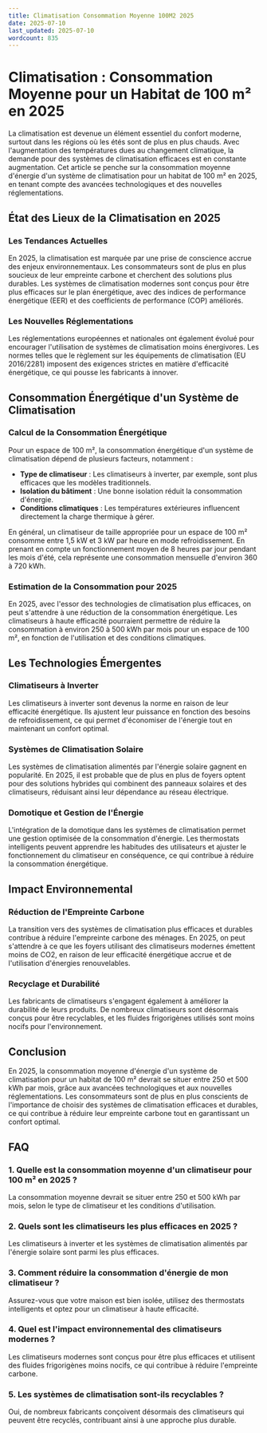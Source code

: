 ```yaml
---
title: Climatisation Consommation Moyenne 100M2 2025
date: 2025-07-10
last_updated: 2025-07-10
wordcount: 835
---
```


# Climatisation : Consommation Moyenne pour un Habitat de 100 m² en 2025

La climatisation est devenue un élément essentiel du confort moderne, surtout dans les régions où les étés sont de plus en plus chauds. Avec l'augmentation des températures dues au changement climatique, la demande pour des systèmes de climatisation efficaces est en constante augmentation. Cet article se penche sur la consommation moyenne d'énergie d'un système de climatisation pour un habitat de 100 m² en 2025, en tenant compte des avancées technologiques et des nouvelles réglementations.

## État des Lieux de la Climatisation en 2025

### Les Tendances Actuelles

En 2025, la climatisation est marquée par une prise de conscience accrue des enjeux environnementaux. Les consommateurs sont de plus en plus soucieux de leur empreinte carbone et cherchent des solutions plus durables. Les systèmes de climatisation modernes sont conçus pour être plus efficaces sur le plan énergétique, avec des indices de performance énergétique (EER) et des coefficients de performance (COP) améliorés.

### Les Nouvelles Réglementations

Les réglementations européennes et nationales ont également évolué pour encourager l'utilisation de systèmes de climatisation moins énergivores. Les normes telles que le règlement sur les équipements de climatisation (EU 2016/2281) imposent des exigences strictes en matière d'efficacité énergétique, ce qui pousse les fabricants à innover.

## Consommation Énergétique d'un Système de Climatisation

### Calcul de la Consommation Énergétique

Pour un espace de 100 m², la consommation énergétique d'un système de climatisation dépend de plusieurs facteurs, notamment :

- **Type de climatiseur** : Les climatiseurs à inverter, par exemple, sont plus efficaces que les modèles traditionnels.
- **Isolation du bâtiment** : Une bonne isolation réduit la consommation d'énergie.
- **Conditions climatiques** : Les températures extérieures influencent directement la charge thermique à gérer.

En général, un climatiseur de taille appropriée pour un espace de 100 m² consomme entre 1,5 kW et 3 kW par heure en mode refroidissement. En prenant en compte un fonctionnement moyen de 8 heures par jour pendant les mois d'été, cela représente une consommation mensuelle d'environ 360 à 720 kWh.

### Estimation de la Consommation pour 2025

En 2025, avec l'essor des technologies de climatisation plus efficaces, on peut s'attendre à une réduction de la consommation énergétique. Les climatiseurs à haute efficacité pourraient permettre de réduire la consommation à environ 250 à 500 kWh par mois pour un espace de 100 m², en fonction de l'utilisation et des conditions climatiques.

## Les Technologies Émergentes

### Climatiseurs à Inverter

Les climatiseurs à inverter sont devenus la norme en raison de leur efficacité énergétique. Ils ajustent leur puissance en fonction des besoins de refroidissement, ce qui permet d'économiser de l'énergie tout en maintenant un confort optimal.

### Systèmes de Climatisation Solaire

Les systèmes de climatisation alimentés par l'énergie solaire gagnent en popularité. En 2025, il est probable que de plus en plus de foyers optent pour des solutions hybrides qui combinent des panneaux solaires et des climatiseurs, réduisant ainsi leur dépendance au réseau électrique.

### Domotique et Gestion de l'Énergie

L'intégration de la domotique dans les systèmes de climatisation permet une gestion optimisée de la consommation d'énergie. Les thermostats intelligents peuvent apprendre les habitudes des utilisateurs et ajuster le fonctionnement du climatiseur en conséquence, ce qui contribue à réduire la consommation énergétique.

## Impact Environnemental

### Réduction de l'Empreinte Carbone

La transition vers des systèmes de climatisation plus efficaces et durables contribue à réduire l'empreinte carbone des ménages. En 2025, on peut s'attendre à ce que les foyers utilisant des climatiseurs modernes émettent moins de CO2, en raison de leur efficacité énergétique accrue et de l'utilisation d'énergies renouvelables.

### Recyclage et Durabilité

Les fabricants de climatiseurs s'engagent également à améliorer la durabilité de leurs produits. De nombreux climatiseurs sont désormais conçus pour être recyclables, et les fluides frigorigènes utilisés sont moins nocifs pour l'environnement.

## Conclusion

En 2025, la consommation moyenne d'énergie d'un système de climatisation pour un habitat de 100 m² devrait se situer entre 250 et 500 kWh par mois, grâce aux avancées technologiques et aux nouvelles réglementations. Les consommateurs sont de plus en plus conscients de l'importance de choisir des systèmes de climatisation efficaces et durables, ce qui contribue à réduire leur empreinte carbone tout en garantissant un confort optimal.

## FAQ

### 1. Quelle est la consommation moyenne d'un climatiseur pour 100 m² en 2025 ?

La consommation moyenne devrait se situer entre 250 et 500 kWh par mois, selon le type de climatiseur et les conditions d'utilisation.

### 2. Quels sont les climatiseurs les plus efficaces en 2025 ?

Les climatiseurs à inverter et les systèmes de climatisation alimentés par l'énergie solaire sont parmi les plus efficaces.

### 3. Comment réduire la consommation d'énergie de mon climatiseur ?

Assurez-vous que votre maison est bien isolée, utilisez des thermostats intelligents et optez pour un climatiseur à haute efficacité.

### 4. Quel est l'impact environnemental des climatiseurs modernes ?

Les climatiseurs modernes sont conçus pour être plus efficaces et utilisent des fluides frigorigènes moins nocifs, ce qui contribue à réduire l'empreinte carbone.

### 5. Les systèmes de climatisation sont-ils recyclables ?

Oui, de nombreux fabricants conçoivent désormais des climatiseurs qui peuvent être recyclés, contribuant ainsi à une approche plus durable.